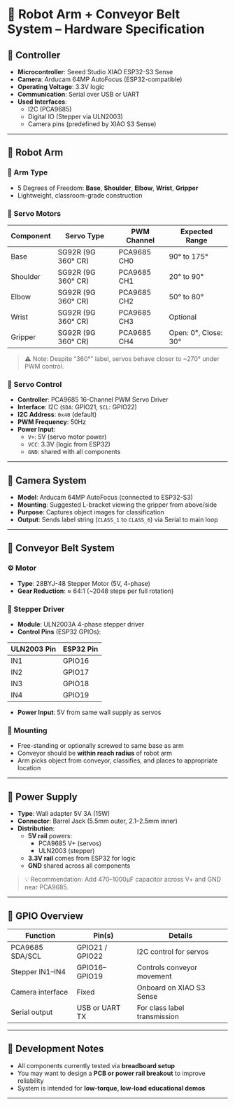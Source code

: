 
# 🤖 Robot Arm + Conveyor Belt System – Hardware Specification

## 🧠 Controller

- **Microcontroller**: Seeed Studio XIAO ESP32-S3 Sense
- **Camera**: Arducam 64MP AutoFocus (ESP32-compatible)
- **Operating Voltage**: 3.3V logic
- **Communication**: Serial over USB or UART
- **Used Interfaces**:
  - I2C (PCA9685)
  - Digital IO (Stepper via ULN2003)
  - Camera pins (predefined by XIAO S3 Sense)

---

## 🤖 Robot Arm

### 📐 Arm Type
- 5 Degrees of Freedom: **Base**, **Shoulder**, **Elbow**, **Wrist**, **Gripper**
- Lightweight, classroom-grade construction

### 🔩 Servo Motors

| **Component** | **Servo Type**     | **PWM Channel** | **Expected Range** |
|---------------|--------------------|------------------|---------------------|
| Base          | SG92R (9G 360° CR) | PCA9685 CH0      | 90° to 175°         |
| Shoulder      | SG92R (9G 360° CR) | PCA9685 CH1      | 20° to 90°          |
| Elbow         | SG92R (9G 360° CR) | PCA9685 CH2      | 50° to 80°          |
| Wrist         | SG92R (9G 360° CR) | PCA9685 CH3      | Optional            |
| Gripper       | SG92R (9G 360° CR) | PCA9685 CH4      | Open: 0°, Close: 30° |

> ⚠️ Note: Despite “360°” label, servos behave closer to ~270° under PWM control.

### 🧠 Servo Control

- **Controller**: PCA9685 16-Channel PWM Servo Driver
- **Interface**: I2C (`SDA`: GPIO21, `SCL`: GPIO22)
- **I2C Address**: `0x40` (default)
- **PWM Frequency**: 50Hz
- **Power Input**:
  - `V+`: 5V (servo motor power)
  - `VCC`: 3.3V (logic from ESP32)
  - `GND`: shared with all components

---

## 📸 Camera System

- **Model**: Arducam 64MP AutoFocus (connected to ESP32-S3)
- **Mounting**: Suggested L-bracket viewing the gripper from above/side
- **Purpose**: Captures object images for classification
- **Output**: Sends label string (`CLASS_1` to `CLASS_6`) via Serial to main loop

---

## 🚚 Conveyor Belt System

### ⚙️ Motor

- **Type**: 28BYJ-48 Stepper Motor (5V, 4-phase)
- **Gear Reduction**: ≈ 64:1 (~2048 steps per full rotation)

### 🔌 Stepper Driver

- **Module**: ULN2003A 4-phase stepper driver
- **Control Pins** (ESP32 GPIOs):

| **ULN2003 Pin** | **ESP32 Pin** |
|-----------------|---------------|
| IN1             | GPIO16        |
| IN2             | GPIO17        |
| IN3             | GPIO18        |
| IN4             | GPIO19        |

- **Power Input**: 5V from same wall supply as servos

### 🧱 Mounting

- Free-standing or optionally screwed to same base as arm
- Conveyor should be **within reach radius** of robot arm
- Arm picks object from conveyor, classifies, and places to appropriate location

---

## 🔌 Power Supply

- **Type**: Wall adapter 5V 3A (15W)
- **Connector**: Barrel Jack (5.5mm outer, 2.1–2.5mm inner)
- **Distribution**:
  - **5V rail** powers:
    - PCA9685 V+ (servos)
    - ULN2003 (stepper)
  - **3.3V rail** comes from ESP32 for logic
  - **GND** shared across all components

> 💡 Recommendation: Add 470–1000µF capacitor across V+ and GND near PCA9685.

---

## 🧰 GPIO Overview

| **Function**       | **Pin(s)**     | **Details**                  |
|--------------------|----------------|------------------------------|
| PCA9685 SDA/SCL    | GPIO21 / GPIO22| I2C control for servos       |
| Stepper IN1–IN4    | GPIO16–GPIO19  | Controls conveyor movement   |
| Camera interface   | Fixed          | Onboard on XIAO S3 Sense     |
| Serial output      | USB or UART TX | For class label transmission |

---

## 🧪 Development Notes

- All components currently tested via **breadboard setup**
- You may want to design a **PCB or power rail breakout** to improve reliability
- System is intended for **low-torque, low-load educational demos**

---
